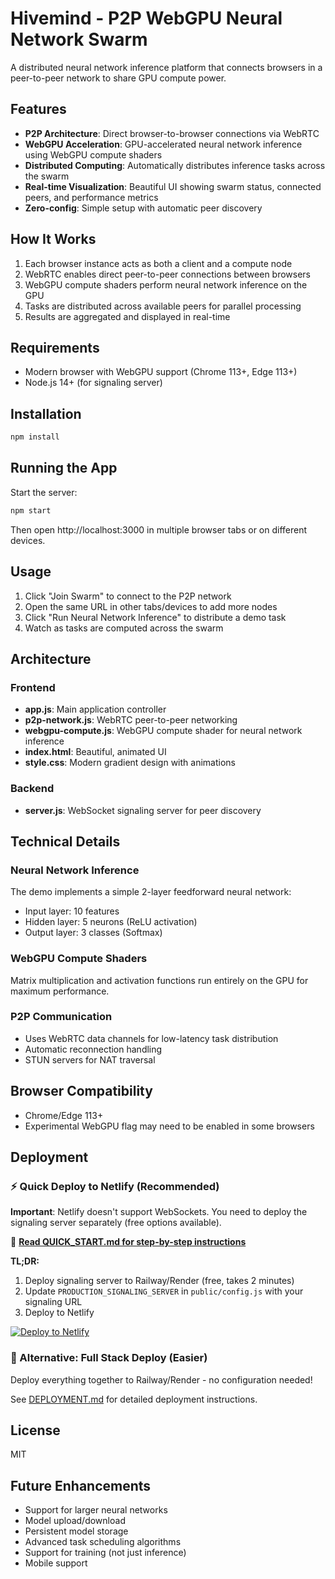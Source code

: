 # Hivemind - P2P WebGPU Neural Network Swarm

A distributed neural network inference platform that connects browsers in a peer-to-peer network to share GPU compute power.

## Features

- **P2P Architecture**: Direct browser-to-browser connections via WebRTC
- **WebGPU Acceleration**: GPU-accelerated neural network inference using WebGPU compute shaders
- **Distributed Computing**: Automatically distributes inference tasks across the swarm
- **Real-time Visualization**: Beautiful UI showing swarm status, connected peers, and performance metrics
- **Zero-config**: Simple setup with automatic peer discovery

## How It Works

1. Each browser instance acts as both a client and a compute node
2. WebRTC enables direct peer-to-peer connections between browsers
3. WebGPU compute shaders perform neural network inference on the GPU
4. Tasks are distributed across available peers for parallel processing
5. Results are aggregated and displayed in real-time

## Requirements

- Modern browser with WebGPU support (Chrome 113+, Edge 113+)
- Node.js 14+ (for signaling server)

## Installation

```bash
npm install
```

## Running the App

Start the server:

```bash
npm start
```

Then open http://localhost:3000 in multiple browser tabs or on different devices.

## Usage

1. Click "Join Swarm" to connect to the P2P network
2. Open the same URL in other tabs/devices to add more nodes
3. Click "Run Neural Network Inference" to distribute a demo task
4. Watch as tasks are computed across the swarm

## Architecture

### Frontend
- **app.js**: Main application controller
- **p2p-network.js**: WebRTC peer-to-peer networking
- **webgpu-compute.js**: WebGPU compute shader for neural network inference
- **index.html**: Beautiful, animated UI
- **style.css**: Modern gradient design with animations

### Backend
- **server.js**: WebSocket signaling server for peer discovery

## Technical Details

### Neural Network Inference
The demo implements a simple 2-layer feedforward neural network:
- Input layer: 10 features
- Hidden layer: 5 neurons (ReLU activation)
- Output layer: 3 classes (Softmax)

### WebGPU Compute Shaders
Matrix multiplication and activation functions run entirely on the GPU for maximum performance.

### P2P Communication
- Uses WebRTC data channels for low-latency task distribution
- Automatic reconnection handling
- STUN servers for NAT traversal

## Browser Compatibility

- Chrome/Edge 113+
- Experimental WebGPU flag may need to be enabled in some browsers

## Deployment

### ⚡ Quick Deploy to Netlify (Recommended)

**Important**: Netlify doesn't support WebSockets. You need to deploy the signaling server separately (free options available).

📖 **[Read QUICK_START.md for step-by-step instructions](./QUICK_START.md)**

**TL;DR:**
1. Deploy signaling server to Railway/Render (free, takes 2 minutes)
2. Update `PRODUCTION_SIGNALING_SERVER` in `public/config.js` with your signaling URL
3. Deploy to Netlify

[![Deploy to Netlify](https://www.netlify.com/img/deploy/button.svg)](https://app.netlify.com/start/deploy?repository=https://github.com/Duathphoenix98/hivemind)

### 🚀 Alternative: Full Stack Deploy (Easier)
Deploy everything together to Railway/Render - no configuration needed!

See [DEPLOYMENT.md](./DEPLOYMENT.md) for detailed deployment instructions.

## License

MIT

## Future Enhancements

- Support for larger neural networks
- Model upload/download
- Persistent model storage
- Advanced task scheduling algorithms
- Support for training (not just inference)
- Mobile support
